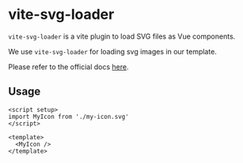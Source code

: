 # vite-svg-loader

`vite-svg-loader` is a vite plugin to load SVG files as Vue components.

We use `vite-svg-loader` for loading svg images in our template.

Please refer to the official docs [here](https://github.com/jpkleemans/vite-svg-loader).

## Usage

```vue
<script setup>
import MyIcon from './my-icon.svg'
</script>

<template>
  <MyIcon />
</template>
```
